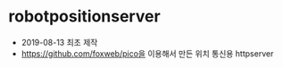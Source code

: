 # robotpositionserver

* 2019-08-13 최초 제작
* https://github.com/foxweb/pico을 이용해서 만든 위치 통신용 httpserver